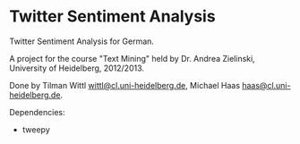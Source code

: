 Twitter Sentiment Analysis
==========================

Twitter Sentiment Analysis for German.

A project for the course "Text Mining" held by Dr. Andrea Zielinski,
University of Heidelberg, 2012/2013.

Done by Tilman Wittl <wittl@cl.uni-heidelberg.de>,
Michael Haas <haas@cl.uni-heidelberg.de>.

Dependencies:
 - tweepy
